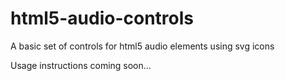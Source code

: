 # html5-audio-controls
A basic set of controls for html5 audio elements using svg icons

Usage instructions coming soon...
